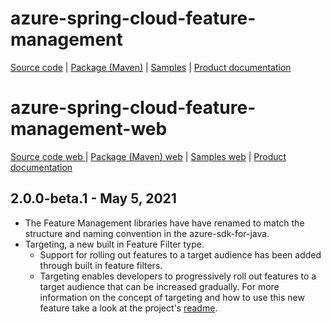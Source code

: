# azure-spring-cloud-feature-management

[Source code][source_code] | [Package (Maven)][package] | [Samples][samples] | [Product documentation][docs]

# azure-spring-cloud-feature-management-web

[Source code web ][source_code_web] | [Package (Maven) web][package_web] | [Samples web][samples_web] | [Product documentation][docs]

## 2.0.0-beta.1 - May 5, 2021

* The Feature Management libraries have have renamed to match the structure and naming convention in the azure-sdk-for-java.
* Targeting, a new built in Feature Filter type.
  * Support for rolling out features to a target audience has been added through built in feature filters.
  * Targeting enables developers to progressively roll out features to a target audience that can be increased gradually.  For more information on the concept of targeting and how to use this new feature take a look at the project's [readme](https://github.com/Azure/azure-sdk-for-java/tree/master/sdk/appconfiguration/azure-spring-cloud-feature-management#targetingfilter).

<!-- LINKS -->
[docs]: https://github.com/Azure/azure-sdk-for-java/tree/master/sdk/appconfiguration/azure-spring-cloud-feature-management
[package]: https://mvnrepository.com/artifact/com.azure.spring/azure-spring-cloud-feature-management
[samples]: https://github.com/Azure/azure-sdk-for-java/tree/master/sdk/spring/azure-spring-boot-samples/feature-management-sample
[source_code]: https://github.com/Azure/azure-sdk-for-java/tree/master/sdk/appconfiguration/azure-spring-cloud-feature-management

[package_web]: https://mvnrepository.com/artifact/com.azure.spring/azure-spring-cloud-feature-management-web
[samples_web]: https://github.com/Azure/azure-sdk-for-java/tree/master/sdk/spring/azure-spring-boot-samples/feature-management-web-sample
[source_code_web]: https://github.com/Azure/azure-sdk-for-java/tree/master/sdk/appconfiguration/azure-spring-cloud-feature-management-web
